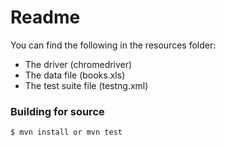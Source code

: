 # Readme

You can find the following in the resources folder: 
  - The driver (chromedriver)
  - The data file (books.xls) 
  - The test suite file (testng.xml)


### Building for source 
```sh
$ mvn install or mvn test
```